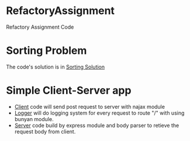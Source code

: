 # RefactoryAssignment

Refactory Assignment Code

# Sorting Problem

The code's solution is in [Sorting Solution](https://github.com/Doople1st/RefactoryAssignment/blob/master/Sorting.js)

# Simple Client-Server app

- [Client](https://github.com/Doople1st/RefactoryAssignment/blob/master/Client.js) code will send post request to server with najax module
- [Logger](https://github.com/Doople1st/RefactoryAssignment/blob/master/Logger.js) will do logging system for every request to route "/" with using bunyan module.
- [Server](https://github.com/Doople1st/RefactoryAssignment/blob/master/Server.js) code build by express module and body parser to retieve the request body from client.
